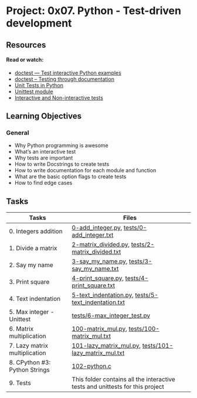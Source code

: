 # Project: 0x07. Python - Test-driven development

## Resources

#### Read or watch:

* [doctest — Test interactive Python examples](https://intranet.alxswe.com/rltoken/BwZJVq2MQ1_Vg_3gphoitQ)
* [doctest – Testing through documentation](https://intranet.alxswe.com/rltoken/96kLRRIOHzsn3VDDXT21HA)
* [Unit Tests in Python](https://intranet.alxswe.com/rltoken/wfuUl81Q3Nku1qCzdDHAfA)
* [Unittest module](https://intranet.alxswe.com/rltoken/1v-d9Ol13JabJq8UI6MIPg)
* [Interactive and Non-interactive tests](https://intranet.alxswe.com/rltoken/lB65hNMXBziXy4A0YLIOog)
## Learning Objectives

### General

* Why Python programming is awesome
* What’s an interactive test
* Why tests are important
* How to write Docstrings to create tests
* How to write documentation for each module and function
* What are the basic option flags to create tests
* How to find edge cases

## Tasks

| Tasks | Files |
| ---- | ---- |
| 0. Integers addition | [0-add_integer.py](./0-add_integer.py), [tests/0-add_integer.txt](./tests/0-add_integer.txt) |
| 1. Divide a matrix | [2-matrix_divided.py](./2-matrix_divided.py), [tests/2-matrix_divided.txt](./tests/2-matrix_divided.txt) |
| 2. Say my name | [3-say_my_name.py](./3-say_my_name.py), [tests/3-say_my_name.txt](./tests/3-say_my_name.txt) |
| 3. Print square | [4-print_square.py](./4-print_square.py), [tests/4-print_square.txt](./tests/4-print_square.txt) |
| 4. Text indentation | [5-text_indentation.py](./5-text_indentation.py), [tests/5-text_indentation.txt](./tests/5-text_indentation.txt) |
| 5. Max integer - Unittest | [tests/6-max_integer_test.py](./tests/6-max_integer_test.py) |
| 6. Matrix multiplication | [100-matrix_mul.py](./100-matrix_mul.py), [tests/100-matrix_mul.txt](./tests/100-matrix_mul.txt) |
| 7. Lazy matrix multiplication | [101-lazy_matrix_mul.py](./101-lazy_matrix_mul.py), [tests/101-lazy_matrix_mul.txt](./tests/101-lazy_matrix_mul.txt) |
| 8. CPython #3: Python Strings | [102-python.c](./102-python.c) |
| 9. Tests | This folder contains all the interactive tests and unittests for this project |
